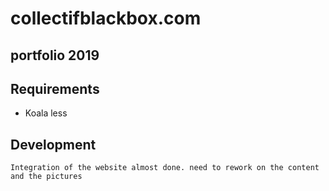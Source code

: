 # collectifblackbox.com
## portfolio 2019

## Requirements
- Koala less

## Development
```Integration of the website almost done. need to rework on the content and the pictures```